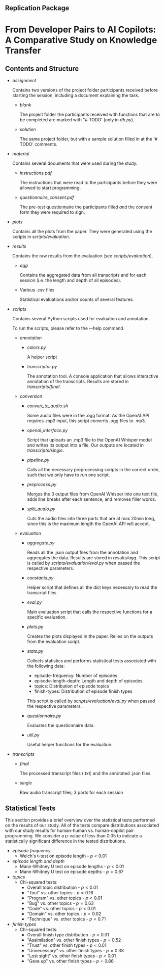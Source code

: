 ## Replication Package 
# From Developer Pairs to AI Copilots: A Comparative Study on Knowledge Transfer

## Contents and Structure

- *assignment*

    Contains two versions of the project folder participants received before starting the session, including a document explaining the task.

    - *blank*

        The project folder the participants received with functions that are to be completed are marked with "# TODO' (only in *db.py*).

    - *solution*

        The same project folder, but with a sample solution filled in at the '# TODO' comments.

- *material*

    Contains several documents that were used during the study.

    - *instructions.pdf*

        The instructions that were read to the participants before they were allowed to start programming.

    - *questionnaire_consent.pdf*

        The pre-test questionnaire the participants filled *and* the consent form they were required to sign.

- *plots*
    
    Contains all the plots from the paper. They were generated using the scripts in *scripts/evaluation*.

- *results*

    Contains the raw results from the evaluation (see *scripts/evaluation*).

    - *agg*

        Contains the aggregated data from all transcripts and for each session (i.e. the length and depth of all episodes).

    - Various .csv files

        Statistical evaluations and/or counts of several features.

- *scripts*

    Contains several Python scripts used for evaluation and annotation.

    To run the scripts, please refer to the --help command.

    - *annotation*
        - *colors.py*

            A helper script
        
        - *transcriptor.py*

            The annotation tool. A console application that allows interactive annotation of the transcripts. Results are stored in *transcripts/final*.

    - *conversion*
        - *convert_to_audio.sh*
            
            Some audio files were in the .ogg format. As the OpenAI API requires .mp3 input, this script converts .ogg files to .mp3.
        
        - *openai_interface.py*

            Script that uploads an .mp3 file to the OpenAI Whisper model and writes its output into a file. Our outputs are located in *transcripts/single*.

        - *pipeline.py* 

            Calls all the necessary preprocessing scripts in the correct order, such that we only have to run one script.

        - *preprocess.py*

            Merges the 3 output files from OpenAI Whisper into one text file, adds line breaks after each sentence, and removes filler words.

        - *split_audio.py*

            Cuts the audio files into three parts that are at max 20min long, since this is the maximum length the OpenAI API will accept.

    - *evaluation*
        - *aggregate.py*
            
            Reads all the .json output files from the annotation and aggregates the data. Results are stored in *results/agg*.
            This script is called by *scripts/evaluation/eval.py* when passed the respective parameters.
            
        - *constants.py*

            Helper script that defines all the dict keys necessary to read the transcript files.

        - *eval.py*

            Main evaluation script that calls the respective functions for a specific evaluation.

        - *plots.py*

            Creates the plots displayed in the paper.
            Relies on the outputs from the evaluation script.

        - *stats.py*

            Collects statistics and performs statistical tests associated with the following data:
            - episode-frequency: Number of episodes
            - episode-length-depth: Length and depth of episodes
            - topics: Distribution of episode topics
            - finish-types: Distribution of episode finish types

            This script is called by *scripts/evaluation/eval.py* when passed the respective parameters.

        - *questionnaire.py*

            Evaluates the questionnaire data.

        - *util.py* 

            Useful helper functions for the evaluation.

- *transcripts*
    - *final*

        The processed transcript files (.txt) and the annotated .json files.
    
    - *single*

        Raw audio transcript files; 3 parts for each session

## Statistical Tests

This section provides a brief overview over the statistical tests performed on the results of our study. All of the tests compare distributions associated with our study results for human-human vs. human-copilot pair programming. We consider a p-value of less than 0.05 to indicate a statistically significant difference in the tested distributions.

- *episode frequency*
    - Welch's t-test on episode length - $p<0.01$
- *episode length and depth*
    - Mann-Whitney U test on episode lengths - $p<0.01$
    - Mann-Whitney U test on episode depths - $p=0.67$
- *topics*
    - Chi-squared tests:
        - Overall topic distribution - $p<0.01$
        - "Tool" vs. other topics - $p=0.16$
        - "Program" vs. other topics - $p<0.01$
        - "Bug" vs. other topics - $p=0.63$
        - "Code" vs. other topics - $p<0.01$
        - "Domain" vs. other topics - $p=0.02$
        - "Technique" vs. other topics - $p=0.71$
- *finish types*
    - Chi-squared tests:
        - Overall finish type distribution - $p<0.01$
        - "Assimilation" vs. other finish types - $p=0.52$
        - "Trust" vs. other finish types - $p<0.01$
        - "Unnecessary" vs. other finish types - $p=0.38$
        - "Lost sight" vs. other finish types - $p<0.01$
        - "Gave up" vs. other finish types - $p=0.86$
